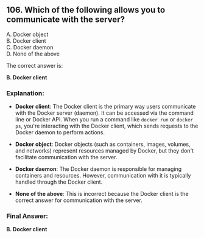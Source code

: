 ## 106. Which of the following allows you to communicate with the server?
A. Docker object  
B. Docker client  
C. Docker daemon  
D. None of the above  

The correct answer is:

**B. Docker client**

### **Explanation:**

- **Docker client**: The Docker client is the primary way users communicate with the Docker server (daemon). It can be accessed via the command line or Docker API. When you run a command like `docker run` or `docker ps`, you're interacting with the Docker client, which sends requests to the Docker daemon to perform actions.

- **Docker object**: Docker objects (such as containers, images, volumes, and networks) represent resources managed by Docker, but they don't facilitate communication with the server.

- **Docker daemon**: The Docker daemon is responsible for managing containers and resources. However, communication with it is typically handled through the Docker client.

- **None of the above**: This is incorrect because the Docker client is the correct answer for communication with the server.

### **Final Answer:**
**B. Docker client**
